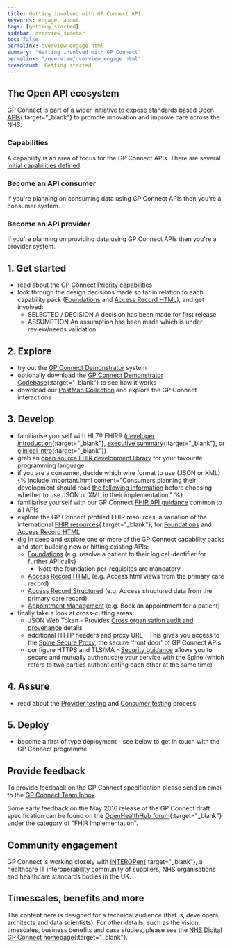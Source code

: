 ```yaml
---
title: Getting involved with GP Connect API
keywords: engage, about
tags: [getting_started]
sidebar: overview_sidebar
toc: false
permalink: overview_engage.html
summary: "Getting involved with GP Connect"
permalink: "/overview/overview_engage.html"
breadcrumb: Getting started
---
```


## The Open API ecosystem

GP Connect is part of a wider initiative to expose standards based [Open APIs](designprinciples_open_api_principles.html#open-api){:target="_blank"} to promote innovation and improve care across the NHS.

### Capabilities

A capability is an area of focus for the GP Connect APIs. There are several [initial capabilities defined](overview_priority_capabilities.html).

### Become an API consumer

If you're planning on consuming data using GP Connect APIs then you're a consumer system.

### Become an API provider

If you're planning on providing data using GP Connect APIs then you're a provider system. 



## 1. Get started ##

- read about the GP Connect [Priority capabilities](overview_priority_capabilities.html)
- look through the design decisions made so far in relation to each capability pack ([Foundations](foundations_design.html) and [Access Record HTML](accessrecord.html)), and get involved:
	- <span class="label label-success">SELECTED</span> / <span class="label label-info">DECISION</span> A decision has been made for first release
	- <span class="label label-warning">ASSUMPTION</span> An assumption has been made which is under review/needs validation

## 2. Explore ## 

- try out the [GP Connect Demonstrator](system_demonstrator.html) system
- optionally download the [GP Connect Demonstrator Codebase](https://github.com/nhs-digital/gpconnect){:target="_blank"} to see how it works
- download our [PostMan Collection](system_reference_postman.html) and explore the GP Connect interactions

## 3. Develop ##

- familiarise yourself with HL7&reg; FHIR&reg; ([developer introduction](http://www.hl7.org/implement/standards/fhir/overview-dev.html){:target="_blank"}, [executive summary](http://www.hl7.org/implement/standards/fhir/summary.html){:target="_blank"}, or [clinical intro](http://www.hl7.org/implement/standards/fhir/overview-clinical.html){:target="_blank"})
- grab an [open source FHIR development library](development_fhir_open_source_guidance.html) for your favourite programming language
- if you are a consumer, decide which wire format to use (JSON or XML)
{% include important.html content="Consumers planning their development should read [the following information](support_faq.html#which-serialisation-format-should-i-choose-as-an-gp-connect-api-consumer---json-or-xml) before choosing whether to use JSON or XML in their implementation." %}
- familiarise yourself with our GP Connect [FHIR API guidance](development_fhir_api_guidance.html) common to all APIs
- explore the GP Connect profiled FHIR resources, a variation of the international [FHIR resources](https://www.hl7.org/fhir/STU3/){:target="_blank"}, for [Foundations](datalibraryfoundation.html) and [Access Record HTML](accessrecord.html)
- dig in deep and explore one or more of the GP Connect capability packs and start building new or hitting existing APIs:
  - [Foundations](foundations.html) (e.g. resolve a patient to their logical identifier for further API calls)
  	- Note the foundation per-requisites are mandatory
  - [Access Record HTML](accessrecord.html) (e.g. Access html views from the primary care record)
  - [Access Record Structured](accessrecord_rest.html) (e.g. Access structured data from the primary care record)
  - [Appointment Management](appointments.html) (e.g. Book an appointment for a patient)
- finally take a look at cross-cutting areas:
  - JSON Web Token - Provides [Cross organisation audit and provenance](integration_cross_organisation_audit_and_provenance.html) details
  - additional HTTP headers and proxy URL - This gives you access to the [Spine Secure Proxy](integration_spine_secure_proxy.html), the secure 'front door' of GP Connect APIs
  - configure HTTPS and TLS/MA - [Security guidance](development_api_security_guidance.html) allows you to secure and mutually authenticate your service with the Spine (which refers to two parties authenticating each other at the same time)

## 4. Assure ##

- read about the [Provider testing](testing_api_provider_testing.html) and [Consumer testing](testing_api_consumer_testing.html) process

## 5. Deploy ##

- become a first of type deployment - see below to get in touch with the GP Connect programme


## Provide feedback

To provide feedback on the GP Connect specification please send an email to the [GP Connect Team Inbox](mailto://gpconnect@nhs.net).

Some early feedback on the May 2016 release of the GP Connect draft specification can be found on the [OpenHealthHub forum](https://www.openhealthhub.org/c/fhir-implementation){:target="_blank"} under the category of "FHIR Implementation".

## Community engagement

GP Connect is working closely with [INTEROPen](http://www.interopen.org/){:target="_blank"}, a healthcare IT interoperability community of suppliers, NHS organisations and healthcare standards bodies in the UK.

## Timescales, benefits and more

The content here is designed for a technical audience (that is, developers, architects and data scientists). For other details, such as the vision, timescales, business benefits and case studies, please see the [NHS Digital GP Connect homepage](https://digital.nhs.uk/services/gp-connect){:target="_blank"}.

